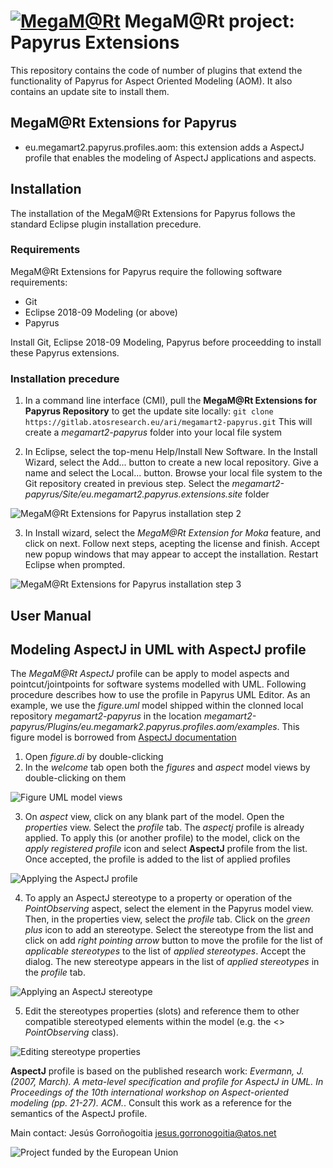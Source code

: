# [![MegaM@Rt](images/megamart2-logo.gif)](https://megamart2-ecsel.eu/) MegaM@Rt project: Papyrus Extensions

This repository contains the code of number of plugins that extend the functionality of Papyrus for Aspect Oriented Modeling (AOM). It also contains an update site to install them.

## MegaM@Rt Extensions for Papyrus

- eu.megamart2.papyrus.profiles.aom: this extension adds a AspectJ profile that enables the modeling of AspectJ applications and aspects.

## Installation
The installation of the MegaM@Rt Extensions for Papyrus follows the standard Eclipse plugin installation precedure.

### Requirements
MegaM@Rt Extensions for Papyrus require the following software requirements:
- Git
- Eclipse 2018-09 Modeling (or above)
- Papyrus

Install Git, Eclipse 2018-09 Modeling, Papyrus before proceedding to install these Papyrus extensions. 

### Installation precedure
1. In a command line interface (CMI), pull the **MegaM@Rt Extensions for Papyrus Repository** to get the update site locally:
`git clone https://gitlab.atosresearch.eu/ari/megamart2-papyrus.git`
This will create a *megamart2-papyrus* folder into your local file system

2. In Eclipse, select the top-menu Help/Install New Software. In the Install Wizard, select the Add... button to create a new local repository. Give a name and select the Local... button. Browse your local file system to the Git repository created in previous step. Select the *megamart2-papyrus/Site/eu.megamart2.papyrus.extensions.site* folder


![MegaM@Rt Extensions for Papyrus installation step 2](images/megamart-papyrus-install_1.png)


3. In Install wizard, select the *MegaM@Rt Extension for Moka* feature, and click on next. Follow next steps, acepting the license and finish. Accept new popup windows that may appear to accept the installation. Restart Eclipse when prompted.

![MegaM@Rt Extensions for Papyrus installation step 3](images/megamart-papyrus-install_2.png)

## User Manual

## Modeling AspectJ in UML with AspectJ profile

The *MegaM@Rt AspectJ* profile can be apply to model aspects and pointcut/jointpoints for software systems modelled with UML. Following procedure describes how to use the profile in Papyrus UML Editor. As an example, we use the *figure.uml* model shipped within the clonned local repository *megamart2-papyrus* in the location *megamart2-papyrus/Plugins/eu.megamark2.papyrus.profiles.aom/examples*. This figure model is borrowed from [AspectJ documentation](https://www.eclipse.org/aspectj/doc/next/progguide/printable.html#starting-aspectj)

1. Open *figure.di* by double-clicking
2. In the *welcome* tab open both the *figures* and *aspect* model views by double-clicking on them

![Figure UML model views](images/figure-model-views.png)

3. On *aspect* view, click on any blank part of the model. Open the *properties* view. Select the *profile* tab. The *aspectj* profile is already applied. To apply this (or another profile) to the model, click on the *apply registered profile* icon and select **AspectJ** profile from the list. Once accepted, the profile is added to the list of applied profiles


![Applying the AspectJ profile](images/apply_aspectj_profile.png)

4. To apply an AspectJ stereotype to a property or operation of the *PointObserving* aspect, select the element in the Papyrus model view. Then, in the properties view, select the *profile* tab. Click on the *green plus* icon to add an stereotype. Select the stereotype from the list and click on add *right pointing arrow* button to move the profile for the list of *applicable stereotypes* to the list of *applied stereotypes*. Accept the dialog. The new stereotype appears in the list of *applied stereotypes* in the *profile* tab.

![Applying an AspectJ stereotype](images/apply_aspectj_stereotype.png)

5. Edit the stereotypes properties (slots) and reference them to other compatible stereotyped elements within the model (e.g. the <<aspect>> *PointObserving* class).

 ![Editing stereotype properties](images/edit_stereotype.png)

**AspectJ** profile is based on the published research work:
*Evermann, J. (2007, March). A meta-level specification and profile for AspectJ in UML. In Proceedings of the 10th international workshop on Aspect-oriented modeling (pp. 21-27). ACM.*. 
Consult this work as a reference for the semantics of the AspectJ profile.

Main contact: Jesús Gorroñogoitia <jesus.gorronogoitia@atos.net>

![Project funded by the European Union](images/european.union.logo.png)
